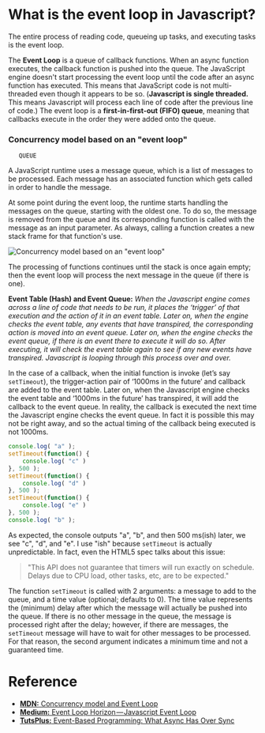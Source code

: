 # What is the event loop in Javascript?

The entire process of reading code, queueing up tasks, and executing tasks is the event loop.

The __Event Loop__ is a queue of callback functions. When an async function executes, the callback function is pushed into the queue. 
The JavaScript engine doesn't start processing the event loop until the code after an async function has executed. 
This means that JavaScript code is not multi-threaded even though it appears to be so. 
(__Javascript is single threaded.__ This means Javascript will process each line of code after the previous line of code.)
The event loop is a __first-in-first-out (FIFO) queue__, meaning that callbacks execute in the order they were added onto the queue.

### Concurrency model based on an "event loop"

`    QUEUE    `

A JavaScript runtime uses a message queue, which is a list of messages to be processed. 
Each message has an associated function which gets called in order to handle the message.

At some point during the event loop, the runtime starts handling the messages on the queue, starting with the oldest one. 
To do so, the message is removed from the queue and its corresponding function is called with the message as an input parameter. 
As always, calling a function creates a new stack frame for that function's use.

![Concurrency model based on an "event loop"](https://developer.mozilla.org/files/4617/default.svg)

The processing of functions continues until the stack is once again empty; then the event loop will process the next message in the queue (if there is one).

__Event Table (Hash) and Event Queue:__ _When the Javascript engine comes across a line of code that needs to be run, it places the ‘trigger’ of that execution and the action of it in an event table. Later on, when the engine checks the event table, any events that have transpired, the corresponding action is moved into an event queue. 
Later on, when the engine checks the event queue, if there is an event there to execute it will do so. After executing, it will check the event table again to see if any new events have transpired. Javascript is looping through this process over and over._

In the case of a callback, when the initial function is invoke (let’s say ``setTimeout``), the trigger-action pair of ‘1000ms in the future’ and callback are added to the event table. Later on, when the Javascript engine checks the event table and ‘1000ms in the future’ has transpired, it will add the callback to the event queue.
In reality, the callback is executed the next time the Javascript engine checks the event queue. In fact it is possible this may not be right away, and so the actual timing of the callback being executed is not 1000ms.

```javascript
console.log( "a" );
setTimeout(function() {
    console.log( "c" )
}, 500 );
setTimeout(function() {
    console.log( "d" )
}, 500 );
setTimeout(function() {
    console.log( "e" )
}, 500 );
console.log( "b" );
```

As expected, the console outputs "a", "b", and then 500 ms(ish) later, we see "c", "d", and "e". I use "ish" because ``setTimeout`` is actually unpredictable. In fact, even the HTML5 spec talks about this issue:

> "This API does not guarantee that timers will run exactly on schedule. Delays due to CPU load, other tasks, etc, are to be expected."

The function ``setTimeout`` is called with 2 arguments: a message to add to the queue, and a time value (optional; defaults to 0). The time value represents the (minimum) delay after which the message will actually be pushed into the queue. If there is no other message in the queue, the message is processed right after the delay; however, if there are messages, the ``setTimeout`` message will have to wait for other messages to be processed. For that reason, the second argument indicates a minimum time and not a guaranteed time.

# Reference
* [__MDN:__ Concurrency model and Event Loop](https://developer.mozilla.org/en-US/docs/Web/JavaScript/EventLoop)
* [__Medium:__ Event Loop Horizon — Javascript Event Loop](https://abc.danch.me/event-loop-horizon-javascript-event-loop-637c1932985)
* [__TutsPlus:__ Event-Based Programming: What Async Has Over Sync](https://code.tutsplus.com/tutorials/event-based-programming-what-async-has-over-sync--net-30027)
